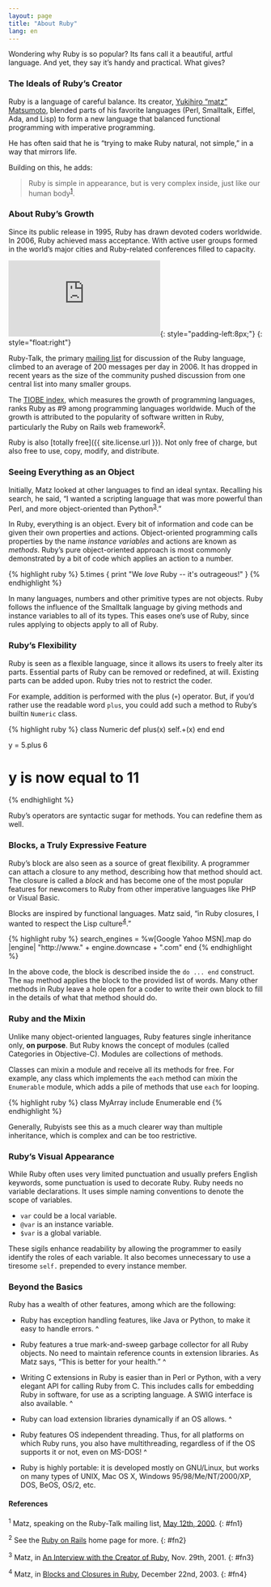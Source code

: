 ```yaml
---
layout: page
title: "About Ruby"
lang: en
---
```


Wondering why Ruby is so popular? Its fans call it a beautiful, artful
language. And yet, they say it’s handy and practical. What gives?

### The Ideals of Ruby’s Creator

Ruby is a language of careful balance. Its creator, [Yukihiro “matz”
Matsumoto][1], blended parts of his favorite languages (Perl, Smalltalk,
Eiffel, Ada, and Lisp) to form a new language that balanced functional
programming with imperative programming.

He has often said that he is “trying to make Ruby natural, not simple,”
in a way that mirrors life.

Building on this, he adds:

> Ruby is simple in appearance, but is very complex inside, just like
> our human body<sup>[1](#fn1)</sup>.

### About Ruby’s Growth

Since its public release in 1995, Ruby has drawn devoted coders
worldwide. In 2006, Ruby achieved mass acceptance. With active user
groups formed in the world’s major cities and Ruby-related conferences
filled to capacity.

![Graph courtesy of
Gmane.](http://gmane.org/plot-rate.php?group=gmane.comp.lang.ruby.general&amp;width=320&amp;height=160&amp;title=Ruby-Talk+Activity
"Graph courtesy of Gmane."){: style="padding-left:8px;"}
{: style="float:right"}

Ruby-Talk, the primary [mailing list](/en/community/mailing-lists/) for
discussion of the Ruby language, climbed to an average of 200 messages
per day in 2006. It has dropped in recent years as the size of the
community pushed discussion from one central list into many smaller
groups.

The [TIOBE index][6], which measures the growth of programming languages,
ranks Ruby as #9 among programming languages worldwide. Much of the
growth is attributed to the popularity of software written in Ruby,
particularly the Ruby on Rails web framework<sup>[2](#fn2)</sup>.

Ruby is also [totally free]({{ site.license.url }}). Not only free of charge, but
also free to use, copy, modify, and distribute.

### Seeing Everything as an Object

Initially, Matz looked at other languages to find an ideal syntax.
Recalling his search, he said, “I wanted a scripting language that was
more powerful than Perl, and more object-oriented than
Python<sup>[3](#fn3)</sup>.”

In Ruby, everything is an object. Every bit of information and code can
be given their own properties and actions. Object-oriented programming
calls properties by the name *instance variables* and actions are known
as *methods*. Ruby’s pure object-oriented approach is most commonly
demonstrated by a bit of code which applies an action to a number.

{% highlight ruby %}
5.times { print "We *love* Ruby -- it's outrageous!" }
{% endhighlight %}

In many languages, numbers and other primitive types are not objects.
Ruby follows the influence of the Smalltalk language by giving methods
and instance variables to all of its types. This eases one’s use of
Ruby, since rules applying to objects apply to all of Ruby.

### Ruby’s Flexibility

Ruby is seen as a flexible language, since it allows its users to freely
alter its parts. Essential parts of Ruby can be removed or redefined, at
will. Existing parts can be added upon. Ruby tries not to restrict the
coder.

For example, addition is performed with the plus (`+`) operator. But, if
you’d rather use the readable word `plus`, you could add such a method
to Ruby’s builtin `Numeric` class.

{% highlight ruby %}
class Numeric
  def plus(x)
    self.+(x)
  end
end

y = 5.plus 6
# y is now equal to 11
{% endhighlight %}

Ruby’s operators are syntactic sugar for methods. You can redefine them
as well.

### Blocks, a Truly Expressive Feature

Ruby’s block are also seen as a source of great flexibility. A
programmer can attach a closure to any method, describing how that
method should act. The closure is called a *block* and has become one of
the most popular features for newcomers to Ruby from other imperative
languages like PHP or Visual Basic.

Blocks are inspired by functional languages. Matz said, “in Ruby
closures, I wanted to respect the Lisp culture<sup>[4](#fn4)</sup>.”

{% highlight ruby %}
search_engines =
  %w[Google Yahoo MSN].map do |engine|
    "http://www." + engine.downcase + ".com"
  end
{% endhighlight %}

In the above code, the block is described inside the `do ... end`
construct. The `map` method applies the block to the provided list of
words. Many other methods in Ruby leave a hole open for a coder to write
their own block to fill in the details of what that method should do.

### Ruby and the Mixin

Unlike many object-oriented languages, Ruby features single inheritance
only, **on purpose**. But Ruby knows the concept of modules (called
Categories in Objective-C). Modules are collections of methods.

Classes can mixin a module and receive all its methods for free. For
example, any class which implements the `each` method can mixin the
`Enumerable` module, which adds a pile of methods that use `each` for
looping.

{% highlight ruby %}
class MyArray
  include Enumerable
end
{% endhighlight %}

Generally, Rubyists see this as a much clearer way than multiple
inheritance, which is complex and can be too restrictive.

### Ruby’s Visual Appearance

While Ruby often uses very limited punctuation and usually prefers
English keywords, some punctuation is used to decorate Ruby. Ruby needs
no variable declarations. It uses simple naming conventions to denote
the scope of variables.

* `var` could be a local variable.
* `@var` is an instance variable.
* `$var` is a global variable.

These sigils enhance readability by allowing the programmer to easily
identify the roles of each variable. It also becomes unnecessary to use
a tiresome `self.` prepended to every instance member.

### Beyond the Basics

Ruby has a wealth of other features, among which are the following:

* Ruby has exception handling features, like Java or Python, to make it
  easy to handle errors.
^

* Ruby features a true mark-and-sweep garbage collector for all Ruby
  objects. No need to maintain reference counts in extension libraries.
  As Matz says, “This is better for your health.”
^

* Writing C extensions in Ruby is easier than in Perl or Python, with a
  very elegant API for calling Ruby from C. This includes calls for
  embedding Ruby in software, for use as a scripting language. A SWIG
  interface is also available.
^

* Ruby can load extension libraries dynamically if an OS allows.
^

* Ruby features OS independent threading. Thus, for all platforms on
  which Ruby runs, you also have multithreading, regardless of if the OS
  supports it or not, even on MS-DOS!
^

* Ruby is highly portable: it is developed mostly on GNU/Linux, but
  works on many types of UNIX, Mac OS X, Windows 95/98/Me/NT/2000/XP,
  DOS, BeOS, OS/2, etc.

#### References

<sup>1</sup> Matz, speaking on the Ruby-Talk mailing list, [May 12th,
2000][2].
{: #fn1}

<sup>2</sup> See the [Ruby on Rails][3] home page for more.
{: #fn2}

<sup>3</sup> Matz, in [An Interview with the Creator of Ruby][4], Nov.
29th, 2001.
{: #fn3}

<sup>4</sup> Matz, in [Blocks and Closures in Ruby][5], December 22nd,
2003.
{: #fn4}



[1]: http://www.rubyist.net/~matz/
[2]: http://blade.nagaokaut.ac.jp/cgi-bin/scat.rb/ruby/ruby-talk/2773
[3]: http://rubyonrails.org/
[4]: http://www.linuxdevcenter.com/pub/a/linux/2001/11/29/ruby.html
[5]: http://www.artima.com/intv/closures2.html
[6]: http://www.tiobe.com/index.php/content/paperinfo/tpci/index.html
